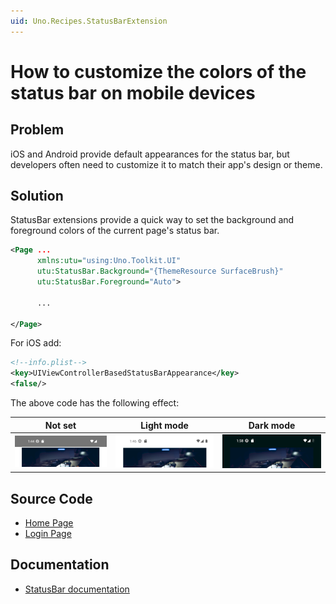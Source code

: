 ```yaml
---
uid: Uno.Recipes.StatusBarExtension
---
```


# How to customize the colors of the status bar on mobile devices

## Problem

iOS and Android provide default appearances for the status bar, but developers often need to customize it to match their app's design or theme.

## Solution

StatusBar extensions provide a quick way to set the background and foreground colors of the current page's status bar.

```xml
<Page ...
      xmlns:utu="using:Uno.Toolkit.UI"
      utu:StatusBar.Background="{ThemeResource SurfaceBrush}"
      utu:StatusBar.Foreground="Auto">

      ...

</Page>
```

For iOS add:

```xml
<!--info.plist-->
<key>UIViewControllerBasedStatusBarAppearance</key>
<false/>
```

The above code has the following effect:

Not set|Light mode|Dark mode
-|-|-
![StatusBar not set](../assets/StatusBar_NotSet.png)|![StatusBar light mode](../assets/StatusBar_light.png)|![StatusBar dark mode](../assets/StatusBar_dark.png)

## Source Code

- [Home Page](https://github.com/unoplatform/uno.chefs/blob/19ace5c583ef4ef55f019589dd1eb07e43000de9/src/Chefs/Views/HomePage.xaml#L12-L13)
- [Login Page](https://github.com/unoplatform/uno.chefs/blob/19ace5c583ef4ef55f019589dd1eb07e43000de9/src/Chefs/Views/LoginPage.xaml#L12-L13)

## Documentation

- [StatusBar documentation](xref:Toolkit.Helpers.StatusBarExtensions)

